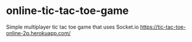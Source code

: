 # online-tic-tac-toe-game

Simple multiplayer tic tac toe game that uses Socket.io
https://tic-tac-toe-online-2p.herokuapp.com/
